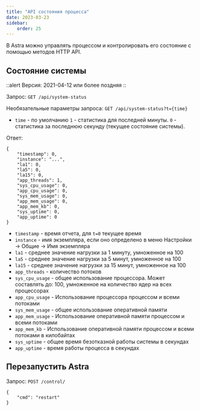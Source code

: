```yaml
---
title: "API состояния процесса"
date: 2023-03-23
sidebar:
    order: 25
---
```


В Astra можно управлять процессом и контролировать его состояние с помощью методов HTTP API.

## Состояние системы[](https://help.cesbo.com/astra/admin-guide/api/process#system-status)

::alert Версия: 2021-04-12 или более поздняя ::

Запрос: `GET /api/system-status`

Необязательные параметры запроса: `GET /api/system-status?t={time}`

- `time` - по умолчанию `1` - статистика для последней минуты. `0` - статистика за последнюю секунду (текущее состояние системы).

Ответ:

```
{
    "timestamp": 0,
    "instance": "...",
    "la1": 0,
    "la5": 0,
    "la15": 0,
    "app_threads": 1,
    "sys_cpu_usage": 0,
    "app_cpu_usage": 0,
    "sys_mem_usage": 0,
    "app_mem_usage": 0,
    "app_mem_kb": 0,
    "sys_uptime": 0,
    "app_uptime": 0
}
```

- `timestamp` - время отчета, для `t=0` текущее время
- `instance` - имя экземпляра, если оно определено в меню Настройки -> Общие -> Имя экземпляра
- `la1` - среднее значение нагрузки за 1 минуту, умноженное на 100
- `la5` - среднее значение нагрузки за 5 минут, умноженное на 100
- `la15` - среднее значение нагрузки за 15 минут, умноженное на 100
- `app_threads` - количество потоков
- `sys_cpu_usage` - общее использование процессора. Может составлять до: 100, умноженное на количество ядер на всех процессорах
- `app_cpu_usage` - Использование процессора процессом и всеми потоками
- `sys_mem_usage` - общее использование оперативной памяти
- `app_mem_usage` - Использование оперативной памяти процессом и всеми потоками
- `app_mem_kb` - Использование оперативной памяти процессом и всеми потоками в килобайтах
- `sys_uptime` - общее время безотказной работы системы в секундах
- `app_uptime` - время работы процесса в секундах

## Перезапустить Astra[](https://help.cesbo.com/astra/admin-guide/api/process#restart-astra)

Запрос: `POST /control/`

```
{
    "cmd": "restart"
}
```
